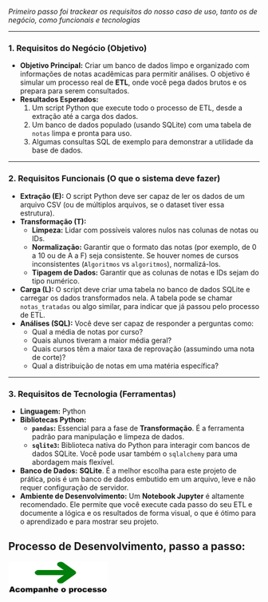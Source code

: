 _Primeiro passo foi trackear os requisitos do nosso caso de uso, tanto os de negócio, como funcionais e tecnologias_

---

### 1. Requisitos do Negócio (Objetivo)

* **Objetivo Principal:** Criar um banco de dados limpo e organizado com informações de notas acadêmicas para permitir análises. O objetivo é simular um processo real de **ETL**, onde você pega dados brutos e os prepara para serem consultados.
* **Resultados Esperados:**
    1.  Um script Python que execute todo o processo de ETL, desde a extração até a carga dos dados.
    2.  Um banco de dados populado (usando SQLite) com uma tabela de `notas` limpa e pronta para uso.
    3.  Algumas consultas SQL de exemplo para demonstrar a utilidade da base de dados.

---

### 2. Requisitos Funcionais (O que o sistema deve fazer)

* **Extração (E):** O script Python deve ser capaz de ler os dados de um arquivo CSV (ou de múltiplos arquivos, se o dataset tiver essa estrutura).
* **Transformação (T):**
    * **Limpeza:** Lidar com possíveis valores nulos nas colunas de notas ou IDs.
    * **Normalização:** Garantir que o formato das notas (por exemplo, de 0 a 10 ou de A a F) seja consistente. Se houver nomes de cursos inconsistentes (`Algoritmos` vs `algoritmos`), normalizá-los.
    * **Tipagem de Dados:** Garantir que as colunas de notas e IDs sejam do tipo numérico.
* **Carga (L):** O script deve criar uma tabela no banco de dados SQLite e carregar os dados transformados nela. A tabela pode se chamar `notas_tratadas` ou algo similar, para indicar que já passou pelo processo de ETL.
* **Análises (SQL):** Você deve ser capaz de responder a perguntas como:
    * Qual a média de notas por curso?
    * Quais alunos tiveram a maior média geral?
    * Quais cursos têm a maior taxa de reprovação (assumindo uma nota de corte)?
    * Qual a distribuição de notas em uma matéria específica?

---

### 3. Requisitos de Tecnologia (Ferramentas)

* **Linguagem:** Python
* **Bibliotecas Python:**
    * **`pandas`:** Essencial para a fase de **Transformação**. É a ferramenta padrão para manipulação e limpeza de dados.
    * **`sqlite3`:** Biblioteca nativa do Python para interagir com bancos de dados SQLite. Você pode usar também o `sqlalchemy` para uma abordagem mais flexível.
* **Banco de Dados:** **SQLite**. É a melhor escolha para este projeto de prática, pois é um banco de dados embutido em um arquivo, leve e não requer configuração de servidor.
* **Ambiente de Desenvolvimento:** Um **Notebook Jupyter** é altamente recomendado. Ele permite que você execute cada passo do seu ETL e documente a lógica e os resultados de forma visual, o que é ótimo para o aprendizado e para mostrar seu projeto.



## Processo de Desenvolvimento, passo a passo:
<a href="implementation.md"><img src="../readme-imgs/seta-verde.png" width="200"/></a>
